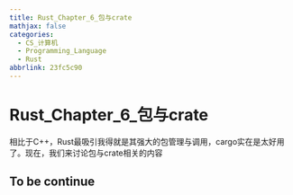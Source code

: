 ```yaml
---
title: Rust_Chapter_6_包与crate
mathjax: false
categories:
  - CS_计算机
  - Programming_Language
  - Rust
abbrlink: 23fc5c90
---
```



# Rust_Chapter_6_包与crate
相比于C++，Rust最吸引我得就是其强大的包管理与调用，cargo实在是太好用了。现在，我们来讨论包与crate相关的内容

<!--more-->

## To be continue
